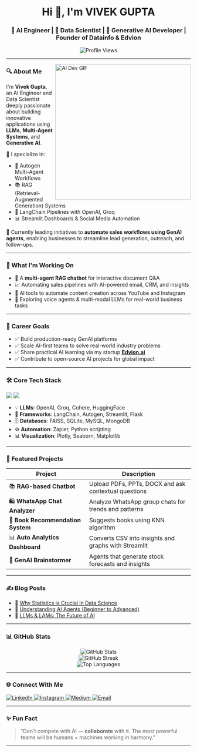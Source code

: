 <h1 align="center">Hi 👋, I'm VIVEK GUPTA</h1>
<h3 align="center">🚀 AI Engineer | 🤖 Data Scientist | 🎨 Generative AI Developer | Founder of Datainfo & Edvion</h3>

<p align="center">
  <img src="https://komarev.com/ghpvc/?username=vivekgupta2513897&label=Profile%20views&color=0e75b6&style=flat" alt="Profile Views" />
</p>

---

<img align="right" alt="AI Dev GIF" width="370" src="https://static.tildacdn.biz/tild3930-6134-4666-b963-386462303334/programmer_1.gif" />

### 🔍 About Me

I'm **Vivek Gupta**, an AI Engineer and Data Scientist deeply passionate about building innovative applications using **LLMs**, **Multi-Agent Systems**, and **Generative AI**.

💼 I specialize in:

- 🤖 Autogen Multi-Agent Workflows  
- 📚 RAG (Retrieval-Augmented Generation) Systems  
- 🧠 LangChain Pipelines with OpenAI, Groq  
- 📊 Streamlit Dashboards & Social Media Automation  

🚀 Currently leading initiatives to **automate sales workflows using GenAI agents**, enabling businesses to streamline lead generation, outreach, and follow-ups.

---

### 🔭 What I'm Working On

- 🧠 A **multi-agent RAG chatbot** for interactive document Q&A  
- 📈 Automating sales pipelines with AI-powered email, CRM, and insights  
- 📱 AI tools to automate content creation across YouTube and Instagram  
- 💬 Exploring voice agents & multi-modal LLMs for real-world business tasks  

---

### 🎯 Career Goals

- ✅ Build production-ready GenAI platforms  
- ✅ Scale AI-first teams to solve real-world industry problems  
- ✅ Share practical AI learning via my startup [**Edvion.ai**](https://medium.com/@edvion.ai)  
- ✅ Contribute to open-source AI projects for global impact  

---

### 🛠️ Core Tech Stack

<p align="left">
  <img src="https://skillicons.dev/icons?i=python,tensorflow,pytorch,scikit-learn,opencv,seaborn,pandas,mysql,mongodb,flask,fastapi,selenium,git,github,vscode" />
  <img src="https://skillicons.dev/icons?i=streamlit,zapier,vercel,netlify,azure" />
</p>

- 💡 **LLMs**: OpenAI, Groq, Cohere, HuggingFace  
- 🔗 **Frameworks**: LangChain, Autogen, Streamlit, Flask  
- 🗄️ **Databases**: FAISS, SQLite, MySQL, MongoDB  
- ⚙️ **Automation**: Zapier, Python scripting  
- 📊 **Visualization**: Plotly, Seaborn, Matplotlib  

---

### 🌟 Featured Projects

| Project | Description |
|--------|-------------|
| 📚 **RAG-based Chatbot** | Upload PDFs, PPTs, DOCX and ask contextual questions |
| 🛍️ **WhatsApp Chat Analyzer** | Analyze WhatsApp group chats for trends and patterns |
| 📖 **Book Recommendation System** | Suggests books using KNN algorithm |
| 📊 **Auto Analytics Dashboard** | Converts CSV into insights and graphs with Streamlit |
| 🧪 **GenAI Brainstormer** | Agents that generate stock forecasts and insights |

---

### ✍️ Blog Posts

- 📘 [Why Statistics is Crucial in Data Science](https://medium.com/@edvion25/why-statistics-is-crucial-in-organizations-for-data-science-13e23867e577)  
- 🤖 [Understanding AI Agents (Beginner to Advanced)](https://medium.com/@edvion25/understanding-ai-agents-from-beginner-to-advanced-bf9660aeef83)  
- 💭 [LLMs & LAMs: The Future of AI](https://medium.com/@edvion25/understanding-llms-and-lams-the-future-of-ai-8bbf33236f00)

---

### 📊 GitHub Stats

<p align="center">
  <img src="https://github-readme-stats.vercel.app/api?username=vivekgupta2513897&show_icons=true&theme=tokyonight" alt="GitHub Stats" />
  <br />
  <img src="https://github-readme-streak-stats.herokuapp.com/?user=vivekgupta2513897&theme=tokyonight" alt="GitHub Streak" />
  <br />
  <img src="https://github-readme-stats.vercel.app/api/top-langs/?username=vivekgupta2513897&layout=compact&theme=tokyonight" alt="Top Languages" />
</p>

---

### 🌐 Connect With Me

<p align="left">
  <a href="https://linkedin.com/in/vivek-gupta-b75b67227" target="_blank">
    <img src="https://skillicons.dev/icons?i=linkedin" alt="LinkedIn" />
  </a>
  <a href="https://instagram.com/vivek.py.ai" target="_blank">
    <img src="https://skillicons.dev/icons?i=instagram" alt="Instagram" />
  </a>
  <a href="https://medium.com/@edvion.ai" target="_blank">
    <img src="https://skillicons.dev/icons?i=medium" alt="Medium" />
  </a>
  <a href="mailto:vivek2513897@gmail.com" target="_blank">
    <img src="https://img.shields.io/badge/Gmail-D14836?style=for-the-badge&logo=gmail&logoColor=white" alt="Email" />
  </a>
</p>

---

### ✨ Fun Fact

> “Don't compete with AI — **collaborate** with it. The most powerful teams will be humans + machines working in harmony.”

---

<!--
**vivekgupta2513897/vivekgupta2513897** is a ✨ _special_ ✨ repository because its `README.md` (this file) appears on your GitHub profile.
-->

